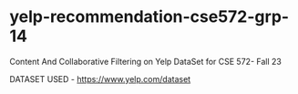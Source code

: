 # yelp-recommendation-cse572-grp-14
Content And Collaborative Filtering on Yelp DataSet for CSE 572- Fall 23


DATASET USED - https://www.yelp.com/dataset


